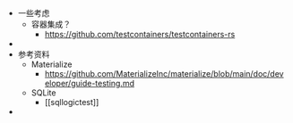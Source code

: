 - 一些考虑
	- 容器集成？
		- https://github.com/testcontainers/testcontainers-rs
-
- 参考资料
	- Materialize
		- https://github.com/MaterializeInc/materialize/blob/main/doc/developer/guide-testing.md
	- SQLite
		- [[sqllogictest]]
-